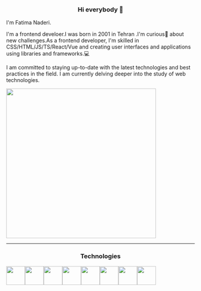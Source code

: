 <h3 align="center"> Hi everybody 👋</h3>


<p>
  I'm Fatima Naderi.
</p>
<p>
  I'm a frontend develoer.I was born in 2001 in Tehran .I'm curious🤔 about new challenges.As a frontend developer, I'm skilled in CSS/HTML/JS/TS/React/Vue and creating user interfaces and applications using libraries and frameworks.💻
</p>
<p>
  I am committed to staying up-to-date with the latest technologies and best practices in the field. I am currently delving deeper into the study of web technologies.
</p>


<img src="https://github-readme-stats.vercel.app/api?username=fatimanaderi&show_icons=true" width="400">

<hr/>

<h3 align="center">Technologies</h3>
<div style="display:flex;" align="center">
  <img align="center" src="https://camo.githubusercontent.com/da7acacadecf91d6dc02efcd2be086bb6d78ddff19a1b7a0ab2755a6fda8b1e9/68747470733a2f2f63646e2e6a7364656c6976722e6e65742f67682f64657669636f6e732f64657669636f6e2f69636f6e732f68746d6c352f68746d6c352d6f726967696e616c2e737667" height="50" />
<img align="center" src="https://camo.githubusercontent.com/2e496d4bfc6f753ddca87b521ce95c88219f77800212ffa6d4401ad368c82170/68747470733a2f2f63646e2e6a7364656c6976722e6e65742f67682f64657669636f6e732f64657669636f6e2f69636f6e732f637373332f637373332d6f726967696e616c2e737667" height="50" />

<img align="center" src="https://camo.githubusercontent.com/442c452cb73752bb1914ce03fce2017056d651a2099696b8594ddf5ccc74825e/68747470733a2f2f63646e2e6a7364656c6976722e6e65742f67682f64657669636f6e732f64657669636f6e2f69636f6e732f6a6176617363726970742f6a6176617363726970742d6f726967696e616c2e737667" height="50" />

<img align="center" src="https://camo.githubusercontent.com/aa8b3e6b6fc55ea158e132e1c33ba6aa7fe49706a4e4bd64701af1cf89f514b5/68747470733a2f2f63646e2e6a7364656c6976722e6e65742f67682f64657669636f6e732f64657669636f6e2f69636f6e732f747970657363726970742f747970657363726970742d6f726967696e616c2e737667" height="50" />
<img align="center" src="https://camo.githubusercontent.com/27d0b117da00485c56d69aef0fa310a3f8a07abecc8aa15fa38c8b78526c60ac/68747470733a2f2f63646e2e6a7364656c6976722e6e65742f67682f64657669636f6e732f64657669636f6e2f69636f6e732f72656163742f72656163742d6f726967696e616c2e737667" height="50" />
<img align="center" src="https://camo.githubusercontent.com/076f20e360ef2abf971a609c32f7b42a0abed859ebe5ec373026ad504c487597/68747470733a2f2f75706c6f61642e77696b696d656469612e6f72672f77696b6970656469612f636f6d6d6f6e732f662f66312f5675652e706e67" height="50" />
<img align="center" src="https://camo.githubusercontent.com/26901b819fb10ef4e2c652aa40e24775247664d84a7597bebb66898a24dddedd/68747470733a2f2f63646e2e6a7364656c6976722e6e65742f67682f64657669636f6e732f64657669636f6e2f69636f6e732f736173732f736173732d6f726967696e616c2e737667" height="50" />
<img align="center" src="https://camo.githubusercontent.com/c76217244e1b3700a87058abf858e20a313b06dfadd972121d0d42de5bd20fa5/68747470733a2f2f63646e2e6a7364656c6976722e6e65742f67682f64657669636f6e732f64657669636f6e2f69636f6e732f626f6f7473747261702f626f6f7473747261702d6f726967696e616c2e737667" height="50" />
</div>


